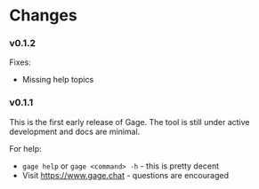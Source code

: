 # Changes

### v0.1.2

Fixes:

- Missing help topics

### v0.1.1

This is the first early release of Gage. The tool is still under
active development and docs are minimal.

For help:

- `gage help` or `gage <command> -h` - this is pretty decent
- Visit https://www.gage.chat - questions are encouraged
